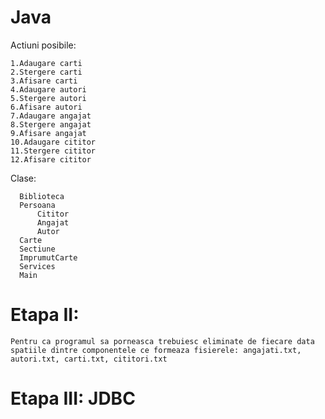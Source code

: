 # Java
Actiuni posibile:

    1.Adaugare carti
    2.Stergere carti
    3.Afisare carti
    4.Adaugare autori
    5.Stergere autori
    6.Afisare autori
    7.Adaugare angajat
    8.Stergere angajat
    9.Afisare angajat
    10.Adaugare cititor
    11.Stergere cititor 
    12.Afisare cititor

Clase:
      
	  Biblioteca
      Persoana
          Cititor
          Angajat
          Autor
      Carte
      Sectiune
      ImprumutCarte
      Services
      Main
      
   
   
# Etapa II:
	Pentru ca programul sa porneasca trebuiesc eliminate de fiecare data spatiile dintre componentele ce formeaza fisierele: angajati.txt, autori.txt, carti.txt, cititori.txt
	
	
	
# Etapa III: JDBC
	
          
    



